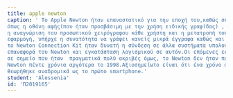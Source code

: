 ```yaml
---
title: apple newton
caption: ' To Apple Newton ήταν επαναστατικό για την εποχή του,καθώς συνδίαζε ένα σύνολο από πρωτοπόρα χαρακτηριστικά,
όπως η οθόνη αφής(που ήταν προσβάσιμη με την χρήση ειδικής γραφίδας) , η μπαταρία του που διαρκούσε για 24 ώρες καθώς και 
η αναγνώριση του προσωπικού χειρόγραφου κάθε χρήστη και η μετατροπή του σε κείμενο υπολογιστή.Με το "Notes", την προεπιλεγμένη 
εφαρμογή, υπήρχε η συνατότητα να γράψει κανείς μικρά έγγραφα καθώς και να σχεδιάσει ελεύθερα σκίτσα με το χέρι.Σε συνδιασμό με
το Newton Connection Kit ήταν δυνατή η σύνδεση σε άλλα συστήματα υπολογιστών, είτε Mac είτε Windows, για συγχρονισμό, μεταφορά αρχείων,
επαναφορά του Newton και εγκατάσταση λογισμικού σε αυτόν.Οι επόμενες εκδόσεις του Newton βελτίωσαν τελικά την ακρίβεια της αναγνώρισης γραφής 
σε σημείο που ήταν  πραγματικά πολύ ακριβές όμως, το Newton δεν ήταν ποτέ μεγάλη επιτυχία για την Apple, η οποία τερμάτισε ολόκληρη τη σειρά 
Newton πέντε χρόνια αργότερα το 1998.Αξιοσημείωτο είναι ότι ένα χρόνο αργότερα κυκλοφόρησε μία παρόμοια συσκευή της IBM ο Simon , o οποίoς
θεωρήθηκε αναδρομικά ως το πρώτο smartphone.'
student: 'Alessenia'
id: 'Π2019165'
---
```

